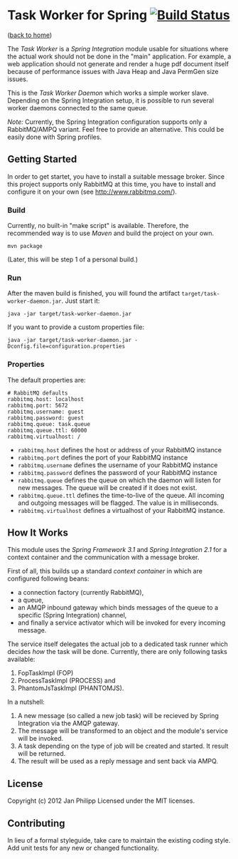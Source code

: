 # Task Worker for Spring [![Build Status](https://secure.travis-ci.org/knalli/task-worker.png?branch=master)](http://travis-ci.org/knalli/task-worker)

([back to home](../))

The *Task Worker* is a _Spring Integration_ module usable for situations where the actual work should not be done in the "main" application.
For example, a web application should not generate and render a huge pdf document itself because of performance issues with Java Heap and Java PermGen size issues.

This is the *Task Worker Daemon* which works a simple worker slave. Depending on the Spring Integration setup, it is possible to run several worker daemons connected to the same queue.

*Note:* Currently, the Spring Integration configuration supports only a RabbitMQ/AMPQ variant. Feel free to provide an alternative. This could be easily done with Spring profiles.

## Getting Started
In order to get startet, you have to install a suitable message broker. Since this project supports only RabbitMQ at this time, you have to install and configure it on your own (see http://www.rabbitmq.com/).

### Build
Currently, no built-in "make script" is available. Therefore, the recommended way is to use _Maven_ and build the project on your own.

```
mvn package
```
(Later, this will be step 1 of a personal build.)

### Run
After the maven build is finished, you will found the artifact `target/task-worker-daemon.jar`.
Just start it:
```
java -jar target/task-worker-daemon.jar
```

If you want to provide a custom properties file:
```
java -jar target/task-worker-daemon.jar -Dconfig.file=configuration.properties
```

### Properties

The default properties are:
```properties
# RabbitMQ defaults
rabbitmq.host: localhost
rabbitmq.port: 5672
rabbitmq.username: guest
rabbitmq.password: guest
rabbitmq.queue: task.queue
rabbitmq.queue.ttl: 60000
rabbitmq.virtualhost: /
```

* `rabbitmq.host` defines the host or address of your RabbitMQ instance
* `rabbitmq.port` defines the port of your RabbitMQ instance
* `rabbitmq.username` defines the username of your RabbitMQ instance
* `rabbitmq.password` defines the password of your RabbitMQ instance
* `rabbitmq.queue` defines the queue on which the daemon will listen for new messages. The queue will be created if it does not exist.
* `rabbitmq.queue.ttl` defines the time-to-live of the queue. All incoming and outgoing messages will be flagged. The value is in milliseconds.
* `rabbitmq.virtualhost` defines a virtualhost of your RabbitMQ instance.

## How It Works
This module uses the _Spring Framework 3.1_ and _Spring Integration 2.1_ for a context container and the communication with a message broker.

First of all, this builds up a standard _context container_ in which are configured following beans:
* a connection factory (currently RabbitMQ),
* a queue,
* an AMQP inbound gateway which binds messages of the queue to a specific (Spring Integration) channel,
* and finally a service activator which will be invoked for every incoming message.

The service itself delegates the actual job to a dedicated task runner which decides _how_ the task will be done.
Currently, there are only following tasks available:

1. FopTaskImpl (FOP)
2. ProcessTaskImpl (PROCESS) and
3. PhantomJsTaskImpl (PHANTOMJS).

In a nutshell:

1. A new message (so called a new job task) will be recieved by Spring Integration via the AMQP gateway.
2. The message will be transformed to an object and the module's service will be invoked.
3. A task depending on the type of job will be created and started. It result will be returned.
4. The result will be used as a reply message and sent back via AMPQ.

## License
Copyright (c) 2012 Jan Philipp
Licensed under the MIT licenses.

## Contributing
In lieu of a formal styleguide, take care to maintain the existing coding style. Add unit tests for any new or changed functionality.